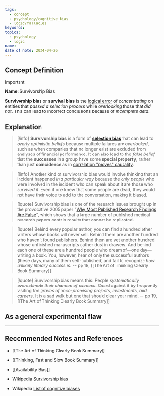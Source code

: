```yaml
---
tags:
  - concept
  - psychology/cognitive_bias
  - logic/fallacies
keywords: 
topics:
  - psychology
  - logic
name: 
date of note: 2024-04-26
---
```


## Concept Definition

>[!important]
>**Name**:  Survivorship Bias
>
>**Survivorship bias** or **survival bias** is the [logical error](https://en.wikipedia.org/wiki/Logical_error "Logical error") of *concentrating* on entities that *passed a selection process* while *overlooking* those that *did not*. This can lead to incorrect conclusions because of *incomplete data*.

## Explanation


>[!info]
>**Survivorship bias** is a form of [**selection bias**](https://en.wikipedia.org/wiki/Selection_bias "Selection bias") that can lead to *overly optimistic beliefs* because multiple failures are *overlooked*, such as when companies that no longer exist are excluded from analyses of financial performance. It can also lead to the *false belief* that the **successes** in a group have some **special property**, rather than just **coincidence** as in [correlation "proves" causality](https://en.wikipedia.org/wiki/Post_hoc_ergo_propter_hoc "Post hoc ergo propter hoc").

>[!info]
>Another kind of survivorship bias would involve thinking that an incident happened *in a particular way* because the *only people* who were involved in the incident who can speak about it are those who *survived it*. Even if one knew that some people are dead, they would not have their voice to add to the conversation, making it biased.


>[!quote]
>Survivorship bias is one of the research issues brought up in the provocative 2005 paper "[Why Most Published Research Findings Are False](https://en.wikipedia.org/wiki/Why_Most_Published_Research_Findings_Are_False "Why Most Published Research Findings Are False")", which shows that a large number of published medical research papers contain results that cannot be replicated.


>[!quote]
>Behind every popular author, you can find a hundred other writers whose books will never sell. Behind them are another hundred who haven't found publishers. Behind them are yet another hundred whose unfinished manuscripts gather dust in drawers. And behind each one of these are a hundred people who dream of—one day—writing a book. You, however, hear of only the successful authors (these days, many of them self-published) and fail to recognize *how unlikely literary success is*.
>-- pp 18, [[The Art of Thinking Clearly Book Summary]]

>[!quote]
>Survivorship bias means this: People *systematically overestimate their chances of success*. Guard against it by frequently visiting *the graves of once-promising projects, investments, and careers*. It is a sad walk but one that should clear your mind.
>-- pp 19, [[The Art of Thinking Clearly Book Summary]]


## As a general experimental flaw







-----------
##  Recommended Notes and References

- [[The Art of Thinking Clearly Book Summary]]
- [[Thinking, Fast and Slow Book Summary]]

- [[Availability Bias]]


- Wikipedia [Survivorship bias](https://en.wikipedia.org/wiki/Survivorship_bias)
- Wikipedia [List of cognitive biases](https://en.wikipedia.org/wiki/List_of_cognitive_biases)

